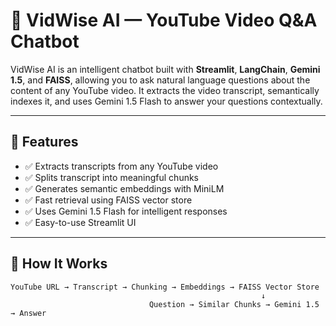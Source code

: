 # 🎥 VidWise AI — YouTube Video Q&A Chatbot

VidWise AI is an intelligent chatbot built with **Streamlit**, **LangChain**, **Gemini 1.5**, and **FAISS**, allowing you to ask natural language questions about the content of any YouTube video. It extracts the video transcript, semantically indexes it, and uses Gemini 1.5 Flash to answer your questions contextually.

---

## 🚀 Features

- ✅ Extracts transcripts from any YouTube video
- ✅ Splits transcript into meaningful chunks
- ✅ Generates semantic embeddings with MiniLM
- ✅ Fast retrieval using FAISS vector store
- ✅ Uses Gemini 1.5 Flash for intelligent responses
- ✅ Easy-to-use Streamlit UI

---

## 🧠 How It Works

```text
YouTube URL → Transcript → Chunking → Embeddings → FAISS Vector Store
                                                        ↓
                               Question → Similar Chunks → Gemini 1.5 → Answer
